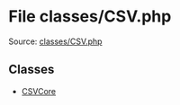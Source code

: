 File classes/CSV.php
=========

Source: [classes/CSV.php](https://github.com/PrestaShop/PrestaShop/blob/1.6.0.11/classes/CSV.php)


Classes
-------

* [CSVCore](class.CSVCore.md)

